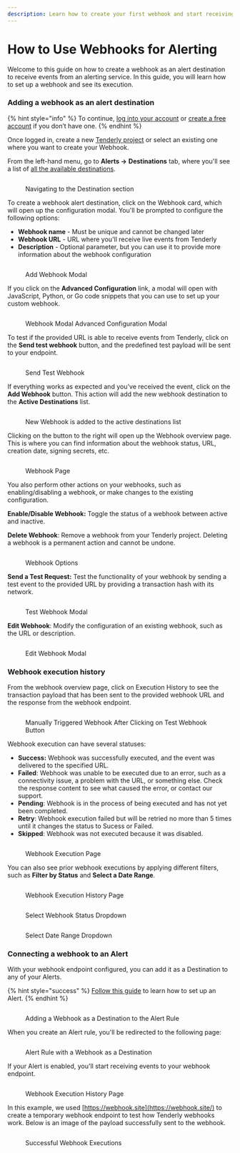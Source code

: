 ```yaml
---
description: Learn how to create your first webhook and start receiving alerting events.
---
```


# How to Use Webhooks for Alerting

Welcome to this guide on how to create a webhook as an alert destination to receive events from an alerting service. In this guide, you will learn how to set up a webhook and see its execution.

### Adding a webhook as an alert destination

{% hint style="info" %}
To continue, [log into your account](https://dashboard.tenderly.co/) or [create a free account](https://dashboard.tenderly.co/register) if you don’t have one.
{% endhint %}

Once logged in, create a new [Tenderly project](https://docs.tenderly.co/projects) or select an existing one where you want to create your Webhook.

From the left-hand menu, go to **Alerts ->** **Destinations** tab, where you'll see a list of [all the available destinations](../configuring-alert-destinations/).

<figure><img src="../../.gitbook/assets/image (56).png" alt=""><figcaption><p>Navigating to the Destination section</p></figcaption></figure>

To create a webhook alert destination, click on the Webhook card, which will open up the configuration modal. You'll be prompted to configure the following options:&#x20;

* **Webhook name** - Must be unique and cannot be changed later
* **Webhook URL** - URL where you'll receive live events from Tenderly
* **Description** - Optional parameter, but you can use it to provide more information about the webhook configuration

<figure><img src="../../.gitbook/assets/image (25).png" alt=""><figcaption><p>Add Webhook Modal</p></figcaption></figure>

If you click on the **Advanced Configuration** link, a modal will open with JavaScript, Python, or Go code snippets that you can use to set up your custom webhook.

<figure><img src="../../.gitbook/assets/image (100).png" alt=""><figcaption><p>Webhook Modal Advanced Configuration Modal</p></figcaption></figure>

To test if the provided URL is able to receive events from Tenderly, click on the **Send test webhook** button, and the predefined test payload will be sent to your endpoint.

<figure><img src="../../.gitbook/assets/image (32).png" alt=""><figcaption><p>Send Test Webhook</p></figcaption></figure>

If everything works as expected and you've received the event, click on the **Add Webhook** button. This action will add the new webhook destination to the **Active Destinations** list.

<figure><img src="../../.gitbook/assets/image (17).png" alt=""><figcaption><p>New Webhook is added to the active destinations list</p></figcaption></figure>

Clicking on the button to the right will open up the Webhook overview page. This is where you can find information about the webhook status, URL, creation date, signing secrets, etc.

<figure><img src="../../.gitbook/assets/image (20).png" alt=""><figcaption><p>Webhook Page</p></figcaption></figure>

You also perform other actions on your webhooks, such as enabling/disabling a webhook, or make changes to the existing configuration.&#x20;

**Enable/Disable Webhook:**  Toggle the status of a webhook between active and inactive.&#x20;

**Delete Webhook**: Remove a webhook from your Tenderly project. Deleting a webhook is a permanent action and cannot be undone.

<figure><img src="../../.gitbook/assets/image (101).png" alt=""><figcaption><p>Webhook Options</p></figcaption></figure>

**Send a Test Request:** Test the functionality of your webhook by sending a test event to the provided URL by providing a transaction hash with its network.

<figure><img src="../../.gitbook/assets/image (26).png" alt=""><figcaption><p>Test Webhook Modal</p></figcaption></figure>

**Edit Webhook**: Modify the configuration of an existing webhook, such as the URL or description.

<figure><img src="../../.gitbook/assets/image (22).png" alt=""><figcaption><p>Edit Webhook Modal</p></figcaption></figure>

### Webhook execution history

From the webhook overview page, click on Execution History to see the transaction payload that has been sent to the provided webhook URL and the response from the webhook endpoint.

<figure><img src="../../.gitbook/assets/image (1).png" alt=""><figcaption><p>Manually Triggered Webhook After Clicking on Test Webhook Button</p></figcaption></figure>

Webhook execution can have several statuses:

* **Success:** Webhook was successfully executed, and the event was delivered to the specified URL.
* **Failed**: Webhook was unable to be executed due to an error, such as a connectivity issue, a problem with the URL, or something else. Check the response content to see what caused the error, or contact our support.
* **Pending**: Webhook is in the process of being executed and has not yet been completed.
* **Retry**: Webhook execution failed but will be retried no more than 5 times until it changes the status to Sucess or Failed.
* **Skipped**: Webhook was not executed because it was disabled.

<figure><img src="../../.gitbook/assets/image (3).png" alt=""><figcaption><p>Webhook Execution Page</p></figcaption></figure>

You can also see prior webhook executions by applying different filters, such as **Filter by Status** and **Select a Date Range**.

<figure><img src="../../.gitbook/assets/image (13) (2).png" alt=""><figcaption><p>Webhook Execution History Page</p></figcaption></figure>

<figure><img src="../../.gitbook/assets/image (12).png" alt=""><figcaption><p>Select Webhook Status Dropdown</p></figcaption></figure>

<figure><img src="../../.gitbook/assets/image (9).png" alt=""><figcaption><p>Select Date Range Dropdown</p></figcaption></figure>

### Connecting a webhook to an Alert

With your webhook endpoint configured, you can add it as a Destination to any of your Alerts.

{% hint style="success" %}
[Follow this guide](alerting-quickstart-guide.md) to learn how to set up an Alert.
{% endhint %}

<figure><img src="../../.gitbook/assets/image (2).png" alt=""><figcaption><p>Adding a Webhook as a Destination to the Alert Rule</p></figcaption></figure>

When you create an Alert rule, you'll be redirected to the following page:

<figure><img src="../../.gitbook/assets/image (8) (2).png" alt=""><figcaption><p>Alert Rule with a Webhook as a Destination</p></figcaption></figure>

If your Alert is enabled, you'll start receiving events to your webhook endpoint.&#x20;

<figure><img src="../../.gitbook/assets/image (14).png" alt=""><figcaption><p>Webhook Execution History Page</p></figcaption></figure>

In this example, we used [https://webhook.site](https://webhook.site/) to create a temporary webhook endpoint to test how Tenderly webhooks work. Below is an image of the payload successfully sent to the webhook.

<figure><img src="../../.gitbook/assets/image (5).png" alt=""><figcaption><p>Successful Webhook Executions</p></figcaption></figure>
